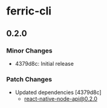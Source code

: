 # ferric-cli

## 0.2.0

### Minor Changes

- 4379d8c: Initial release

### Patch Changes

- Updated dependencies [4379d8c]
  - react-native-node-api@0.2.0
